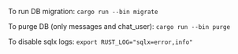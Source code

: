 To run DB migration:
```cargo run --bin migrate```

To purge DB (only messages and chat_user):
```cargo run --bin purge```

To disable sqlx logs:
```export RUST_LOG="sqlx=error,info"```
